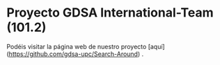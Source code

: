 # Proyecto GDSA International-Team (101.2)

Podéis visitar la página web de nuestro proyecto [aquí] (https://github.com/gdsa-upc/Search-Around) .
